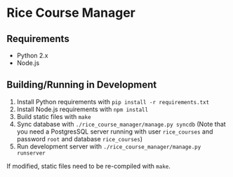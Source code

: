 Rice Course Manager
===

Requirements
---
* Python 2.x
* Node.js

Building/Running in Development
---
1. Install Python requirements with `pip install -r requirements.txt`
2. Install Node.js requirements with `npm install`
3. Build static files with `make`
3. Sync database with `./rice_course_manager/manage.py syncdb` (Note that you need a PostgresSQL server running with user `rice_courses` and password `root` and database `rice_courses`)
4. Run development server with `./rice_course_manager/manage.py runserver`

If modified, static files need to be re-compiled with `make`.
